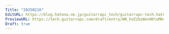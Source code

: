 ```yaml
---
Title: "20250216"
EditURL: https://blog.hatena.ne.jp/guitarrapc_tech/guitarrapc-tech.hatenablog.com/atom/entry/6802418398329710206
PreviewURL: https://tech.guitarrapc.com/draft/entry/WN_hoZ2bsWon9KtuMH45ejAUznQ
Draft: true
---
```


